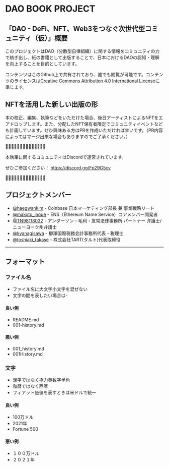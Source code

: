 # DAO BOOK PROJECT

## 「DAO - DeFi、NFT、Web3をつなぐ次世代型コミュニティ（仮）」概要

このプロジェクトはDAO（分散型自律組織）に関する情報をコミュニティの力で紡ぎ出し、紙の書籍として出版することで、日本におけるDAOの認知・理解を向上することを目的としています。

コンテンツはこのGithub上で共有されており、誰でも閲覧が可能です。コンテンツのライセンスは[Creative Commons Attribution 4.0 International License](http://creativecommons.org/licenses/by-sa/4.0)に準じます。

## NFTを活用した新しい出版の形

本の校正、編集、執筆などをいただけた場合、後日アーティストによるNFTをエアドロップします。また、分配したNFT保有者限定でコミュニティイベントなども計画しています。ぜひ興味ある方はPRを作成いただければ幸いです。（PR内容によってはマージ出来な場合もありますのでご了承ください。）

📗📗📗📗📗📗📗📗📗📗📗📗📗📗

本執筆に関するコミュニティはDiscordで運営されています。

ぜひご参加ください！ https://discord.gg/Fp29G5cv

📗📗📗📗📗📗📗📗📗📗📗📗📗📗

## プロジェクトメンバー
- [@haegwankim](https://twitter.com/haegwankim) -  Coinbase 日本マーケティング部長 兼 事業戦略リード
- [@makoto_inoue](https://twitter.com/makoto_inoue) - ENS（Ethereum Name Service）コアメンバー開発者
- [@TN98118032](https://twitter.com/TN98118032) - アンダーソン・毛利・友常法律事務所 パートナー 弁護士/ニューヨーク州弁護士
- [@kyanagisawa](https://twitter.com/kyanagisawa) - 柳澤国際税務会計事務所代表・税理士
- [@toshiaki_takase](https://twitter.com/toshiaki_takase) - 株式会社TART(タルト)代表取締役

---

## フォーマット

### ファイル名

- ファイル名に大文字小文字を混ぜない
- 文字の間を表したい場合は-

#### 良い例

- README.md
- 001-history.md

#### 悪い例

- 001_history.md
- 001History.md

### 文字

- 漢字ではなく極力英数字半角
- 和暦ではなく西暦
- フィアット価値を表すときは米ドルで統一

#### 良い例

- 100万ドル
- 2021年
- Fortune 500

#### 悪い例

- １００万ドル
- ２０２１年



